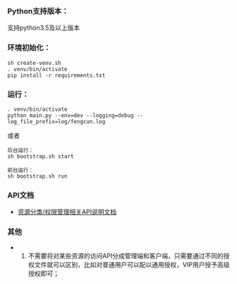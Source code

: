 
### Python支持版本：
支持python3.5及以上版本

### 环境初始化：
```
sh create-venv.sh
. venv/bin/activate
pip install -r requirements.txt
```

### 运行：
```
. venv/bin/activate
python main.py --env=dev --logging=debug --log_file_prefix=log/fengcun.log
```
或者
```
后台运行：
sh bootstrap.sh start

前台运行：
sh bootstrap.sh run
```

### API文档
- [资源分类/权限管理相关API说明文档](https://documenter.getpostman.com/view/5245402/S11LscpX)

### 其他
* 1. 不需要将对某些资源的访问API分成管理端和客户端，只需要通过不同的授权文件就可以区别，比如对普通用户可以配以通用授权，VIP用户授予高级授权即可；